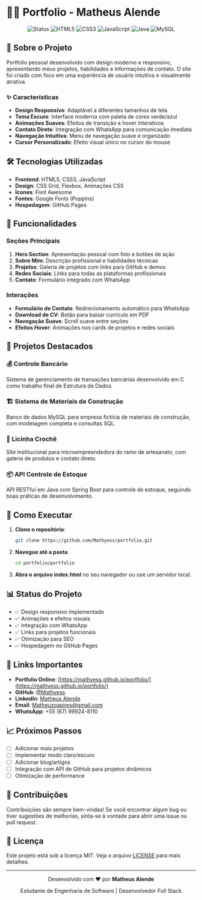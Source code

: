 # 👨‍💻 Portfolio - Matheus Alende

<div align="center">
  <img src="https://img.shields.io/badge/Status-Online-brightgreen" alt="Status">
  <img src="https://img.shields.io/badge/HTML5-E34F26?style=for-the-badge&logo=html5&logoColor=white" alt="HTML5">
  <img src="https://img.shields.io/badge/CSS3-1572B6?style=for-the-badge&logo=css3&logoColor=white" alt="CSS3">
  <img src="https://img.shields.io/badge/JavaScript-F7DF1E?style=for-the-badge&logo=javascript&logoColor=black" alt="JavaScript">
  <img src="https://img.shields.io/badge/Java-ED8B00?style=for-the-badge&logo=openjdk&logoColor=white" alt="Java">
  <img src="https://img.shields.io/badge/MySQL-00000F?style=for-the-badge&logo=mysql&logoColor=white" alt="MySQL">
</div>

## 🚀 Sobre o Projeto

Portfolio pessoal desenvolvido com design moderno e responsivo, apresentando meus projetos, habilidades e informações de contato. O site foi criado com foco em uma experiência de usuário intuitiva e visualmente atrativa.

### ✨ Características

- **Design Responsivo**: Adaptável a diferentes tamanhos de tela
- **Tema Escuro**: Interface moderna com paleta de cores verde/azul
- **Animações Suaves**: Efeitos de transição e hover interativos
- **Contato Direto**: Integração com WhatsApp para comunicação imediata
- **Navegação Intuitiva**: Menu de navegação suave e organizado
- **Cursor Personalizado**: Efeito visual único no cursor do mouse

## 🛠️ Tecnologias Utilizadas

- **Frontend**: HTML5, CSS3, JavaScript
- **Design**: CSS Grid, Flexbox, Animações CSS
- **Ícones**: Font Awesome
- **Fontes**: Google Fonts (Poppins)
- **Hospedagem**: GitHub Pages

## 📱 Funcionalidades

### Seções Principais

1. **Hero Section**: Apresentação pessoal com foto e botões de ação
2. **Sobre Mim**: Descrição profissional e habilidades técnicas
3. **Projetos**: Galeria de projetos com links para GitHub e demos
4. **Redes Sociais**: Links para todas as plataformas profissionais
5. **Contato**: Formulário integrado com WhatsApp

### Interações

- **Formulário de Contato**: Redirecionamento automático para WhatsApp
- **Download de CV**: Botão para baixar currículo em PDF
- **Navegação Suave**: Scroll suave entre seções
- **Efeitos Hover**: Animações nos cards de projetos e redes sociais

## 🎯 Projetos Destacados

### 💰 Controle Bancário
Sistema de gerenciamento de transações bancárias desenvolvido em C como trabalho final de Estrutura de Dados.

### 🏗️ Sistema de Materiais de Construção
Banco de dados MySQL para empresa fictícia de materiais de construção, com modelagem completa e consultas SQL.

### 🧶 Licinha Crochê
Site institucional para microempreendedora do ramo de artesanato, com galeria de produtos e contato direto.

### 📦 API Controle de Estoque
API RESTful em Java com Spring Boot para controle de estoque, seguindo boas práticas de desenvolvimento.

## 🚀 Como Executar

1. **Clone o repositório**:
   ```bash
   git clone https://github.com/Mathyess/portfolio.git
   ```

2. **Navegue até a pasta**:
   ```bash
   cd portfolio/portfolio
   ```

3. **Abra o arquivo index.html** no seu navegador ou use um servidor local.

## 📊 Status do Projeto

- ✅ Design responsivo implementado
- ✅ Animações e efeitos visuais
- ✅ Integração com WhatsApp
- ✅ Links para projetos funcionais
- ✅ Otimização para SEO
- ✅ Hospedagem no GitHub Pages

## 🔗 Links Importantes

- **Portfolio Online**: [https://mathyess.github.io/portfolio/](https://mathyess.github.io/portfolio/)
- **GitHub**: [@Mathyess](https://github.com/Mathyess)
- **LinkedIn**: [Matheus Alende](https://www.linkedin.com/in/matheus-alende-26384a278/)
- **Email**: Matheuzoapires@gmail.com
- **WhatsApp**: +55 (67) 99924-8110

## 📈 Próximos Passos

- [ ] Adicionar mais projetos
- [ ] Implementar modo claro/escuro
- [ ] Adicionar blog/artigos
- [ ] Integração com API de GitHub para projetos dinâmicos
- [ ] Otimização de performance

## 🤝 Contribuições

Contribuições são sempre bem-vindas! Se você encontrar algum bug ou tiver sugestões de melhorias, sinta-se à vontade para abrir uma issue ou pull request.

## 📄 Licença

Este projeto está sob a licença MIT. Veja o arquivo [LICENSE](LICENSE) para mais detalhes.

---

<div align="center">
  <p>Desenvolvido com ❤️ por <strong>Matheus Alende</strong></p>
  <p>Estudante de Engenharia de Software | Desenvolvedor Full Stack</p>
</div>
